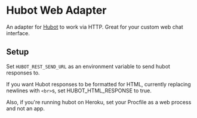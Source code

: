 # Hubot Web Adapter

An adapter for [Hubot](https://github.com/github/hubot) to work via HTTP. Great for your custom web chat interface.

## Setup

Set `HUBOT_REST_SEND_URL` as an environment variable to send hubot responses to.

If you want Hubot responses to be formatted for HTML, currently replacing newlines with `<br>`s, set HUBOT_HTML_RESPONSE to true.

Also, if you're running hubot on Heroku, set your Procfile as a web process and not an app.